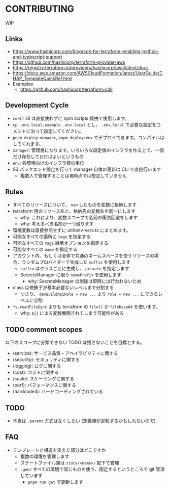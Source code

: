 # CONTRIBUTING

WIP

## Links

- https://www.hashicorp.com/blog/cdk-for-terraform-enabling-python-and-typescript-support
- https://github.com/hashicorp/terraform-provider-aws
- https://registry.terraform.io/providers/hashicorp/aws/latest/docs
- https://docs.aws.amazon.com/AWSCloudFormation/latest/UserGuide/CHAP_TemplateQuickRef.html
- Examples
  - https://github.com/hashicorp/terraform-cdk

## Development Cycle

- `cdktf` cli は直接使わずに npm scripts 経由で使用します。
- `cp .env.local.example .env.local` とし、 `.env.local` で必要な設定をコメントに沿って設定してください。
- `pnpm deploy:manager`, `pnpm deploy:env` でデプロイできます。コンパイルはしてくれます。
- `manager`: 管理層になります。いろいろな設定値のインフラを作る上で、一個だけ存在しておけばよいというもの
- `env`: 各環境向けのインフラ郡の単位
- S3 バックエンド設定を行って manager 自体の更新は CLI で直接行います
  - 複数人で管理することは現時点では想定していません

## Rules

- すべてのリソースについて、 `new` したものを変数に格納します
- terraform 用のリソース名と、格納先の変数名を同一にします
  - why: これにより、変数スコープで名前の衝突回避をします
  - why: 考えるべき名前が一つ減ります
- 環境変数は直接参照せずに util/env-vars.ts にまとめます。
- 可能なすべての箇所に `tags` を指定する
- 可能なすべての `tags` 継承オプションを指定する
- 可能なすべての `name` を指定する
- アカウント内、もしくは全体で共通のネームスペースを使うリソースの場合、ランダムプロバイダーで生成した `suffix` を使用します
  - `suffix` はクラスごとに生成し、 `private` を指定します
  - SecretsManager に限り `namePrefix` を使用します
    - why: SecretsManager の削除は即時には行われないため
- class は修飾子が基本必要ないレベルまで分割する
  - つまり、 `devBuildApiRole = new ...` より `role = new ...` にできるレベルに分割
- `fs.readFileSync` よりも terraform の `file()` か `filebase64` を使います。
  - why: `${}` による変数展開されてしまう可能性がある

## TODO comment scopes

以下のスコープに分類できない TODO は残さないことを目標とする。

- (service): サービス品質・アベイラビリティに関する
- (security): セキュリティに関する
- (logging): ログに関する
- (cost): コストに関する
- (scale): スケーリングに関する
- (perf): パフォーマンスに関する
- (hardcoded): ハードコーディングされている

## TODO

- 本当は `.parent` 方式はなくしたい (定義順が逆転するかもしれないので)

## FAQ

- テンプレートと構造を変えた部分はどこですか
  - 複数の環境を管理します
  - ステートファイル類は `state/<name>/` 配下で管理
  - `.gen/` すべての環境で同じものを使う、固定するというところで git 管理しています
    - `pnpm run get` で更新します
